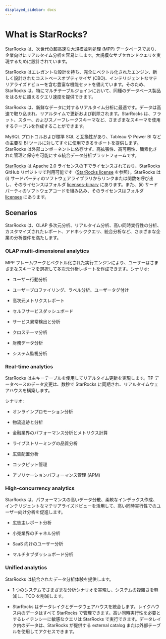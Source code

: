 ```yaml
---
displayed_sidebar: docs
---
```


# What is StarRocks?

StarRocks は、次世代の超高速な大規模並列処理 (MPP) データベースであり、企業向けにリアルタイム分析を容易にします。大規模なサブセカンドクエリを実現するために設計されています。

StarRocks はエレガントな設計を持ち、完全にベクトル化されたエンジン、新しく設計されたコストベースオプティマイザ (CBO)、インテリジェントなマテリアライズドビューを含む豊富な機能セットを備えています。そのため、StarRocks は、特にマルチテーブルジョインにおいて、同種のデータベース製品をはるかに超えるクエリ速度を提供できます。

StarRocks は、新鮮なデータに対するリアルタイム分析に最適です。データは高速で取り込まれ、リアルタイムで更新および削除されます。StarRocks は、フラット、スター、およびスノーフレークスキーマなど、さまざまなスキーマを使用するテーブルを作成することができます。

MySQL プロトコルおよび標準 SQL と互換性があり、Tableau や Power BI などの主要な BI ツールに対してすぐに使用できるサポートを提供します。StarRocks は外部コンポーネントに依存せず、高拡張性、高可用性、簡素化された管理と保守を可能にする統合データ分析プラットフォームです。

[StarRocks](https://github.com/StarRocks/starrocks/tree/main) は Apache 2.0 ライセンスの下でライセンスされており、StarRocks GitHub リポジトリで利用可能です（[StarRocks license](https://github.com/StarRocks/starrocks/blob/main/LICENSE.txt) を参照）。StarRocks は (i) サードパーティのソフトウェアライブラリからリンクまたは関数を呼び出し、そのライセンスはフォルダ [licenses-binary](https://github.com/StarRocks/starrocks/tree/main/licenses-binary) にあります。また、(ii) サードパーティのソフトウェアコードを組み込み、そのライセンスはフォルダ [licenses](https://github.com/StarRocks/starrocks/tree/main/licenses) にあります。

## Scenarios

StarRocks は、OLAP 多次元分析、リアルタイム分析、高い同時実行性の分析、カスタマイズされたレポート、アドホッククエリ、統合分析など、さまざまな企業の分析要件を満たします。

### OLAP multi-dimensional analytics

MPP フレームワークとベクトル化された実行エンジンにより、ユーザーはさまざまなスキーマを選択して多次元分析レポートを作成できます。シナリオ:

- ユーザー行動分析

- ユーザープロファイリング、ラベル分析、ユーザータグ付け

- 高次元メトリクスレポート

- セルフサービスダッシュボード

- サービス異常検出と分析

- クロステーマ分析

- 財務データ分析

- システム監視分析

### Real-time analytics

StarRocks は主キーテーブルを使用してリアルタイム更新を実現します。TP データベースのデータ変更は、数秒で StarRocks に同期され、リアルタイムウェアハウスを構築します。

シナリオ:

- オンラインプロモーション分析

- 物流追跡と分析

- 金融業界のパフォーマンス分析とメトリクス計算

- ライブストリーミングの品質分析

- 広告配置分析

- コックピット管理

- アプリケーションパフォーマンス管理 (APM)

### High-concurrency analytics

StarRocks は、パフォーマンスの高いデータ分散、柔軟なインデックス作成、インテリジェントなマテリアライズドビューを活用して、高い同時実行性でのユーザー向け分析を促進します。

- 広告主レポート分析

- 小売業界のチャネル分析

- SaaS 向けのユーザー分析

- マルチタブダッシュボード分析

### Unified analytics

StarRocks は統合されたデータ分析体験を提供します。

- 1 つのシステムでさまざまな分析シナリオを実現し、システムの複雑さを軽減し、TCO を削減します。

- StarRocks はデータレイクとデータウェアハウスを統合します。レイクハウス内のデータはすべて StarRocks で管理できます。高い同時実行性を必要とするレイテンシーに敏感なクエリは StarRocks で実行できます。データレイク内のデータは、StarRocks が提供する external catalog または外部テーブルを使用してアクセスできます。